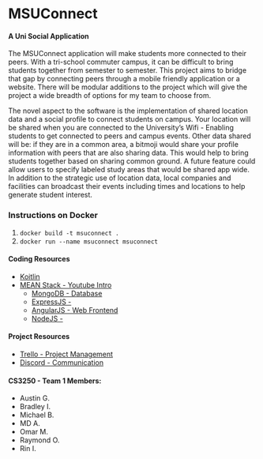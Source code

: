 # MSUConnect
#### A Uni Social Application

The MSUConnect application will make students more connected to their peers. With a tri-school commuter campus, it can be difficult to bring students together from semester to semester. This project aims to bridge that gap by connecting peers through a mobile friendly application or a website. There will be modular additions to the project which will give the project a wide breadth of options for my team to choose from.

The novel aspect to the software is the implementation of shared location data and a social profile to connect students on campus. Your location will be shared when you are connected to the University’s Wifi - Enabling students to get connected to peers and
campus events. Other data shared will be: if they are in a common area, a bitmoji would share your profile information with peers that are also sharing data. This would help to bring students together based on sharing common ground. A future feature could allow users to specify labeled study areas that would be shared app wide. In addition to the strategic use of location data, local companies and facilities can broadcast their events including times and locations to help generate student interest.

### Instructions on Docker
1. ```docker build -t msuconnect .```
2. ```docker run --name msuconnect msuconnect```

#### Coding Resources
- [Koitlin](https://kotlinlang.org/)
- [MEAN Stack - Youtube Intro](https://www.youtube.com/watch?v=wtIvu085uU0)
  - [MongoDB - Database](https://www.mongodb.com/)
  - [ExpressJS - ](https://expressjs.com/)
  - [AngularJS - Web Frontend](https://angularjs.org/)
  - [NodeJS - ](https://nodejs.org/en/)

#### Project Resources
- [Trello - Project Management](https://trello.com/b/ovjEMllc/development-tasks)
- [Discord - Communication](https://discordapp.com/channels/481135729297195009/481135729942986753)

#### CS3250 - Team 1 Members:
- Austin G.
- Bradley I.
- Michael B.
- MD A.
- Omar M.
- Raymond O.
- Rin I.
